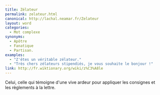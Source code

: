 ```yaml
---
title: Zélateur
permalink: zelateur.html
canonical: http://lachal.neamar.fr/Zelateur
layout: word
categories:
  - Mot complexe
synonyms:
  - Apôtre
  - Fanatique
  - Partisan.
examples:
  - "Z'êtes un véritable zélateur."
  - "Très chers zélateurs stipendiés, je vous souhaite le bonjour !"
link: http://fr.wiktionary.org/wiki/z%C3%A8le
---
```


Celui, celle qui témoigne d'une vive ardeur pour appliquer les consignes et les règlements à la lettre.

